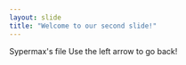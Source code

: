 ```yaml
---
layout: slide
title: "Welcome to our second slide!"
---
```

Sypermax's file
Use the left arrow to go back!

